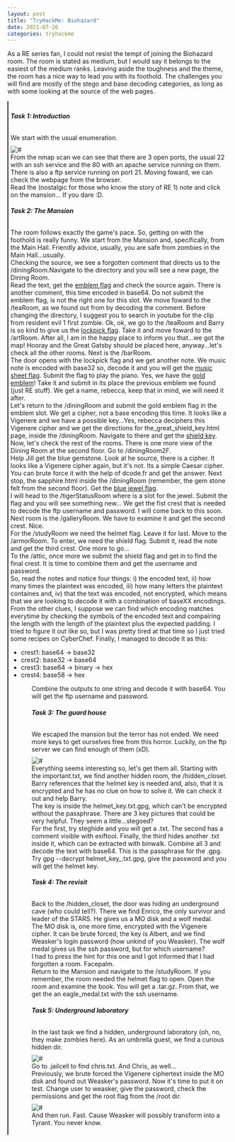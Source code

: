 ```yaml
---
layout: post
title: "TryHackMe: Biohazard"
date: 2021-07-26
categories: tryhackme
---
```


As a RE series fan, I could not resist the tempt of joining the Biohazard room. The room is stated as medium, but I would say it belongs to the easiest of the medium ranks. Leaving aside the toughness and the theme, the room has a nice way to lead
you with its foothold. The challenges you will find are mostly of the stego and base decoding categories, as long as with some looking at the source of the web pages.


<article style="margin-top: 2%; padding: 1%; border-left: 2px solid">
<h5><b>Task 1: Introduction</b></h5>
<p style="margin-top: 2rem">
We start with the usual enumeration.<br>
<img src="/securityegg/assets/images/tryhackme/biohazard/nmap_enum.jpg" alt="#" style="margin-top: 2%; max-width: 100%"><br>
From the nmap scan we can see that there are 3 open ports, the usual 22 with an ssh service and the 80 with an apache service running on them. There is also a ftp service running on port 21. Moving foward, we can check the webpage from the browser.<br>
Read the (nostalgic for those who know the story of RE 1) note and click on the mansion... If you dare :D.
</p>
<h5><b>Task 2: The Mansion</b></h5>
<p style="margin-top: 2rem">
The room follows exactly the game's pace. So, getting on with the foothold is really funny. We start from the Mansion and, specifically, from the Main Hall. Friendly advice, usually, you are safe from zombies in the Main Hall...usually. <br>
Checking the source, we see a forgotten comment that directs us to the /diningRoom.Navigate to the directory and you will see a new page, the Dining Room.<br>
Read the text, get the <u>emblem flag</u> and check the source again. There is another comment, this time encoded in base64. Do not submit the emblem flag, is not the right one for this slot. We move foward to the /teaRoom, as we found out from by decoding the comment.
Before changing the directory, I suggest you to search in youtube for the clip from resident evil 1 first zombie. Ok, ok, we go to the /teaRoom and Barry is so kind to give us the <u>lockpick flag</u>. Take it and move foward to the /artRoom.
After all, I am in the happy place to inform you that...we got the map! Hooray and the Great Gatsby should be placed here, anyway...let's check all the other rooms. Next is the /barRoom.<br>
The door opens with the lockpick flag and we get another note. We music note is encoded with base32 so, decode it and you will get the <u>music sheet flag</u>. Submit the flag to play the piano.
Yes, we have the <u>gold emblem</u>! Take it and submit in its place the previous emblem we found (just RE stuff). We get a name, rebecca, keep that in mind, we will need it after.</br>
Let's return to the /diningRoom and submit the gold emblem flag in the emblem slot. We get a cipher, not a base encoding this time. It looks like a Vigenere and we have a possible key...Yes, rebecca deciphers this Vigenere cipher and we get the directions for the_great_shield_key.html page, inside the /diningRoom. Navigate to there and get the <u>shield key</u>.
Now, let's check the rest of the rooms. There is one more view of the Dining Room at the second floor. Go to /diningRoom2F.<br>
Help Jill get the blue gemstone. Look at he source, there is a cipher. It looks like a Vigenere cipher again, but it's not. Its a simple Caesar cipher. You can brute force it with the help of dcode.fr and get the answer. Next stop, the sapphire.html inside the /diningRoom (remember, the gem stone felt from the second floor). Get the <u>blue jewel flag</u>.<br>
I will head to the /tigerStatusRoom where is a slot for the jewel. Submit the flag and you will see something new... We get the fist crest that is needed to decode the ftp username and password. I will come back to this soon.<br>
Next room is the /galleryRoom. We have to examine it and get the second crest. Nice. <br>
For the /studyRoom we need the helmet flag. Leave it for last. Move to the /armorRoom. To enter, we need the shield flag. Submit it, read the note and get the third crest. One more to go...<br>
To the /attic, once more we submit the shield flag and get in to find the final crest. It is time to combine them and get the username and password.<br>
So, read the notes and notice four things: i) the encoded text, ii) how many times the plaintext was encoded, iii) how many letters the plaintext containes and, iv) that the text was encoded, not encrypted, which means that we are looking to decode it with a combination of baseXX encodings. From the other clues, I suppose we can find which encoding matches everytime by checking the symbols of the encoded text and compairing the length with the length of the plaintext plus the expected padding. I tried to figure it out like so, but I was pretty tired at that time so I just tried some recipes on CyberChef. Finally, I managed to decode it as this:
<ul>
<li>
crest1: base64 -> base32
</li>
<li>
crest2: base32 -> base64
</li>
<li>
crest3: base64 -> binary -> hex
</li>
<li>
crest4: base58 -> hex
</li>
<ul>
Combine the outputs to one string and decode it with base64. You will get the ftp username and password.
</p>
<h5><b>Task 3: The guard house</b></h5>
<p style="margin-top: 2rem">
We escaped the mansion but the terror has not ended. We need more keys to get ourselves free from this horror. Luckily, on the ftp server we can find enough of them (xD).<br>
<img src="/securityegg/assets/images/tryhackme/biohazard/ftp.jpg" alt="#" style="margin-top: 2%; max-width: 100%"><br>
Everything seems interesting so, let's get them all. Starting with the important.txt, we find another hidden room, the /hidden_closet. Barry references that the helmet key is needed and, also, that it is encrypted and he has no clue on how to solve it. We can check it out and help Barry.<br>
The key is inside the helmet_key.txt.gpg, which can't be encrypted without the passphrase. There are 3 key pictures that could be very helpful. They seem a little...stegoed?<br>
For the first, try steghide and you will get a .txt.
The second has a comment visible with exiftool.
Finally, the third hides another .txt inside it, which can be extracted with binwalk. Combine all 3 and decode the text with base64. This is the passphrase for the .gpg.<br>
Try gpg --decrypt helmet_key_.txt.gpg, give the password and you will get the helmet key.<br>
</p>
<h5><b>Task 4: The revisit</b></h5>
<p style="margin-top: 2rem">
Back to the /hidden_closet, the door was hiding an underground cave (who could tell?). There we find Enrico, the only survivor and leader of the STARS. He gives us a MO disk and a wolf medal.<br>
The MO disk is, one more time, encrypted with the Vigenere cipher. It can be brute forced, the key is Albert, and we find Weasker's login password (how unkind of you Weasker). The wolf medal gives us the ssh password, but for which username?<br>
I had to press the hint for this one and I got informed that I had forgotten a room. Facepalm.<br>
Return to the Mansion and navigate to the /studyRoom. If you remember, the room needed the helmet flag to open. Open the room and examine the book. You will get a .tar.gz. From that, we get the an eagle_medal.txt with the ssh username.
</p>
<h5><b>Task 5: Underground laboratory</b></h5>
<p style="margin-top: 2rem">
In the last task we find a hidden, underground laboratory (oh, no, they make zombies here). As an umbrella guest, we find a curious hidden dir.<br>
<img src="/securityegg/assets/images/tryhackme/biohazard/ssh.jpg" alt="#" style="margin-top: 2%; max-width: 100%"><br>
Go to .jailcell to find chris.txt. And Chris, as well...<br>
Previously, we brute forced the Vigenere ciphertext inside the MO disk and found out Weasker's password. Now it's time to put it on test. Change user to weasker, give the password, check the permissions and get the root flag from the /root dir.<br>
<img src="/securityegg/assets/images/tryhackme/biohazard/weasker.jpg" alt="#" style="margin-top: 2%; max-width: 100%"><br> 
And then run. Fast. Cause Weasker will possibly transform into a Tyrant. You never know.
</p>
